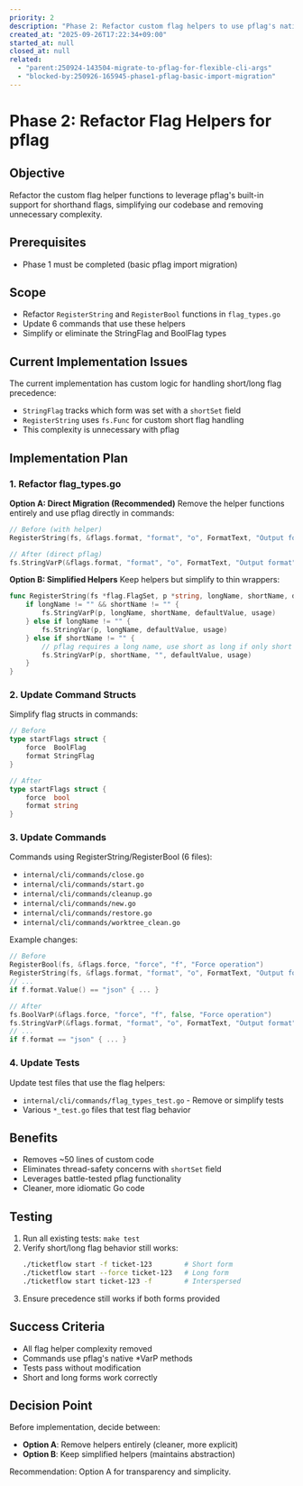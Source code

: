 ```yaml
---
priority: 2
description: "Phase 2: Refactor custom flag helpers to use pflag's native shorthand support"
created_at: "2025-09-26T17:22:34+09:00"
started_at: null
closed_at: null
related:
  - "parent:250924-143504-migrate-to-pflag-for-flexible-cli-args"
  - "blocked-by:250926-165945-phase1-pflag-basic-import-migration"
---
```


# Phase 2: Refactor Flag Helpers for pflag

## Objective
Refactor the custom flag helper functions to leverage pflag's built-in support for shorthand flags, simplifying our codebase and removing unnecessary complexity.

## Prerequisites
- Phase 1 must be completed (basic pflag import migration)

## Scope
- Refactor `RegisterString` and `RegisterBool` functions in `flag_types.go`
- Update 6 commands that use these helpers
- Simplify or eliminate the StringFlag and BoolFlag types

## Current Implementation Issues
The current implementation has custom logic for handling short/long flag precedence:
- `StringFlag` tracks which form was set with a `shortSet` field
- `RegisterString` uses `fs.Func` for custom short flag handling
- This complexity is unnecessary with pflag

## Implementation Plan

### 1. Refactor flag_types.go

**Option A: Direct Migration (Recommended)**
Remove the helper functions entirely and use pflag directly in commands:
```go
// Before (with helper)
RegisterString(fs, &flags.format, "format", "o", FormatText, "Output format")

// After (direct pflag)
fs.StringVarP(&flags.format, "format", "o", FormatText, "Output format")
```

**Option B: Simplified Helpers**
Keep helpers but simplify to thin wrappers:
```go
func RegisterString(fs *flag.FlagSet, p *string, longName, shortName, defaultValue, usage string) {
    if longName != "" && shortName != "" {
        fs.StringVarP(p, longName, shortName, defaultValue, usage)
    } else if longName != "" {
        fs.StringVar(p, longName, defaultValue, usage)
    } else if shortName != "" {
        // pflag requires a long name, use short as long if only short provided
        fs.StringVarP(p, shortName, "", defaultValue, usage)
    }
}
```

### 2. Update Command Structs

Simplify flag structs in commands:
```go
// Before
type startFlags struct {
    force  BoolFlag
    format StringFlag
}

// After
type startFlags struct {
    force  bool
    format string
}
```

### 3. Update Commands

Commands using RegisterString/RegisterBool (6 files):
- `internal/cli/commands/close.go`
- `internal/cli/commands/start.go`
- `internal/cli/commands/cleanup.go`
- `internal/cli/commands/new.go`
- `internal/cli/commands/restore.go`
- `internal/cli/commands/worktree_clean.go`

Example changes:
```go
// Before
RegisterBool(fs, &flags.force, "force", "f", "Force operation")
RegisterString(fs, &flags.format, "format", "o", FormatText, "Output format")
// ...
if f.format.Value() == "json" { ... }

// After
fs.BoolVarP(&flags.force, "force", "f", false, "Force operation")
fs.StringVarP(&flags.format, "format", "o", FormatText, "Output format")
// ...
if f.format == "json" { ... }
```

### 4. Update Tests

Update test files that use the flag helpers:
- `internal/cli/commands/flag_types_test.go` - Remove or simplify tests
- Various `*_test.go` files that test flag behavior

## Benefits
- Removes ~50 lines of custom code
- Eliminates thread-safety concerns with `shortSet` field
- Leverages battle-tested pflag functionality
- Cleaner, more idiomatic Go code

## Testing
1. Run all existing tests: `make test`
2. Verify short/long flag behavior still works:
   ```bash
   ./ticketflow start -f ticket-123        # Short form
   ./ticketflow start --force ticket-123   # Long form
   ./ticketflow start ticket-123 -f        # Interspersed
   ```
3. Ensure precedence still works if both forms provided

## Success Criteria
- All flag helper complexity removed
- Commands use pflag's native *VarP methods
- Tests pass without modification
- Short and long forms work correctly

## Decision Point
Before implementation, decide between:
- **Option A**: Remove helpers entirely (cleaner, more explicit)
- **Option B**: Keep simplified helpers (maintains abstraction)

Recommendation: Option A for transparency and simplicity.